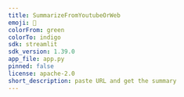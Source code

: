 ```yaml
---
title: SummarizeFromYoutubeOrWeb
emoji: 🗿
colorFrom: green
colorTo: indigo
sdk: streamlit
sdk_version: 1.39.0
app_file: app.py
pinned: false
license: apache-2.0
short_description: paste URL and get the summary
---
```


<!-- this is readme file content is copied from the huggingface spaces because it is needed -->
